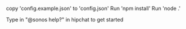 copy 'config.example.json' to 'config.json'
Run 'npm install'
Run 'node .'

Type in "@sonos help?" in hipchat to get started
